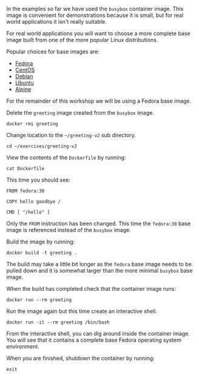 In the examples so far we have used the `busybox` container image. This image is convenient for demonstrations because it is small, but for real world applications it isn't really suitable.

For real world applications you will want to choose a more complete base image built from one of the more popular Linux distributions.

Popular choices for base images are:

* [Fedora](https://hub.docker.com/_/fedora)
* [CentOS](https://hub.docker.com/_/centos)
* [Debian](https://hub.docker.com/_/debian)
* [Ubuntu](https://hub.docker.com/_/ubuntu)
* [Alpine](https://hub.docker.com/_/alpine)

For the remainder of this workshop we will be using a Fedora base image.

Delete the `greeting` image created from the `busybox` image.

```execute
docker rmi greeting
```

Change location to the `~/greeting-v2` sub directory.

```execute
cd ~/exercises/greeting-v2
```

View the contents of the `Dockerfile` by running:

```execute
cat Dockerfile
```

This time you should see:

```
FROM fedora:30

COPY hello goodbye /

CMD [ "/hello" ]
```

Only the `FROM` instruction has been changed. This time the `fedora:30` base image is referenced instead of the `busybox` image.

Build the image by running:

```execute
docker build -t greeting .
````

The build may take a little bit longer as the `fedora` base image needs to be pulled down and it is somewhat larger than the more minimal `busybox` base image.

When the build has completed check that the container image runs:

```execute
docker run --rm greeting
```

Run the image again but this time create an interactive shell.

```execute
docker run -it --rm greeting /bin/bash
```

From the interactive shell, you can dig around inside the container image. You will see that it contains a complete base Fedora operating system environment.

When you are finished, shutdown the container by running:

```execute
exit
```
